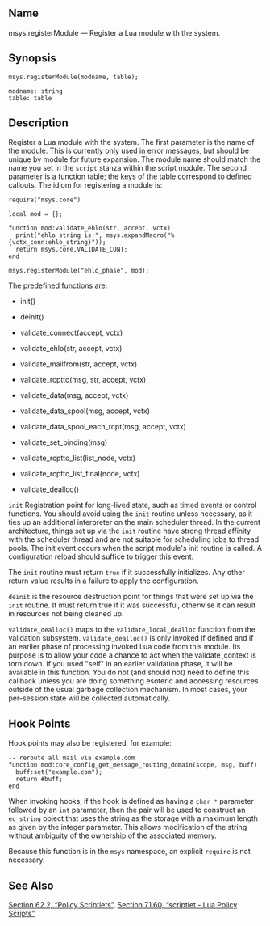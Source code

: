 <a name="lua.ref.msys.registerModule"></a>
## Name

msys.registerModule — Register a Lua module with the system.

<a name="idp16300352"></a>
## Synopsis

`msys.registerModule(modname, table);`

```
modname: string
table: table
```
<a name="idp16303344"></a>
## Description

Register a Lua module with the system. The first parameter is the name of the module. This is currently only used in error messages, but should be unique by module for future expansion. The module name should match the name you set in the `script` stanza within the script module. The second parameter is a function table; the keys of the table correspond to defined callouts. The idiom for registering a module is:

```
require("msys.core")

local mod = {};

function mod:validate_ehlo(str, accept, vctx)
  print("ehlo string is:", msys.expandMacro("%{vctx_conn:ehlo_string}"));
  return msys.core.VALIDATE_CONT;
end

msys.registerModule("ehlo_phase", mod);
```

The predefined functions are:

*   init()

*   deinit()

*   validate_connect(accept, vctx)

*   validate_ehlo(str, accept, vctx)

*   validate_mailfrom(str, accept, vctx)

*   validate_rcptto(msg, str, accept, vctx)

*   validate_data(msg, accept, vctx)

*   validate_data_spool(msg, accept, vctx)

*   validate_data_spool_each_rcpt(msg, accept, vctx)

*   validate_set_binding(msg)

*   validate_rcptto_list(list_node, vctx)

*   validate_rcptto_list_final(node, vctx)

*   validate_dealloc()

`init` Registration point for long-lived state, such as timed events or control functions. You should avoid using the `init` routine unless necessary, as it ties up an additional interpreter on the main scheduler thread. In the current architecture, things set up via the `init` routine have strong thread affinity with the scheduler thread and are not suitable for scheduling jobs to thread pools. The init event occurs when the script module's init routine is called. A configuration reload should suffice to trigger this event.

The `init` routine must return `true` if it successfully initializes. Any other return value results in a failure to apply the configuration.

`deinit` is the resource destruction point for things that were set up via the `init` routine. It must return true if it was successful, otherwise it can result in resources not being cleaned up.

`validate_dealloc()` maps to the `validate_local_dealloc` function from the validation subsystem. `validate_dealloc()` is only invoked if defined and if an earlier phase of processing invoked Lua code from this module. Its purpose is to allow your code a chance to act when the validate_context is torn down. If you used "self" in an earlier validation phase, it will be available in this function. You do not (and should not) need to define this callback unless you are doing something esoteric and accessing resources outside of the usual garbage collection mechanism. In most cases, your per-session state will be collected automatically.

## Hook Points

Hook points may also be registered, for example:

```
-- reroute all mail via example.com
function mod:core_config_get_message_routing_domain(scope, msg, buff)
  buff:set("example.com");
  return #buff;
end
```

When invoking hooks, if the hook is defined as having a `char *` parameter followed by an `int` parameter, then the pair will be used to construct an `ec_string` object that uses the string as the storage with a maximum length as given by the integer parameter. This allows modification of the string without ambiguity of the ownership of the associated memory.

Because this function is in the `msys` namespace, an explicit `require` is not necessary.

<a name="idp16332976"></a>
## See Also

[Section 62.2, “Policy Scriptlets”](implementing.policy.scriptlets.php "62.2. Policy Scriptlets"), [Section 71.60, “scriptlet - Lua Policy Scripts”](modules.scriptlet.php "71.60. scriptlet - Lua Policy Scripts")
